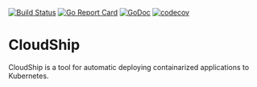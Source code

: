 [![Build Status](https://travis-ci.org/ToucanSoftware/cloudship.svg?branch=master)](https://travis-ci.org/ToucanSoftware/cloudship)
[![Go Report Card](https://goreportcard.com/badge/github.com/ToucanSoftware/cloudship)](https://goreportcard.com/report/github.com/ToucanSoftware/cloudship) [![GoDoc](https://godoc.org/github.com/ToucanSoftware/cloudship?status.svg)](https://godoc.org/github.com/ToucanSoftware/cloudship) [![codecov](https://codecov.io/gh/ToucanSoftware/cloudship/branch/master/graph/badge.svg)](https://codecov.io/gh/ToucanSoftware/cloudship)

# CloudShip

CloudShip is a tool for automatic deploying containarized applications to Kubernetes.
